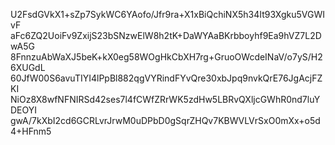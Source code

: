 U2FsdGVkX1+sZp7SykWC6YAofo/Jfr9ra+X1xBiQchiNX5h34It93Xgku5VGWIvF
aFc6ZQ2UoiFv9ZxijS23bSNzwElW8h2tK+DaWYAaBKrbboyhf9Ea9hVZ7L2DwA5G
8FnnzuAbWaXJ5beK+kX0eg58WOgHkCbXH7rg+GruoOWcdeINaV/o7yS/H26XUGdL
60JfW00S6avuTIYI4lPpBl882qgVYRindFYvQre30xbJpq9nvkQrE76JgAcjFZKI
NiOz8X8wfNFNIRSd42ses7l4fCWfZRrWK5zdHw5LBRvQXljcGWhR0nd7luYDEOYI
gwA/7kXbI2cd6GCRLvrJrwM0uDPbD0gSqrZHQv7KBWVLVrSxO0mXx+o5d4+HFnm5
